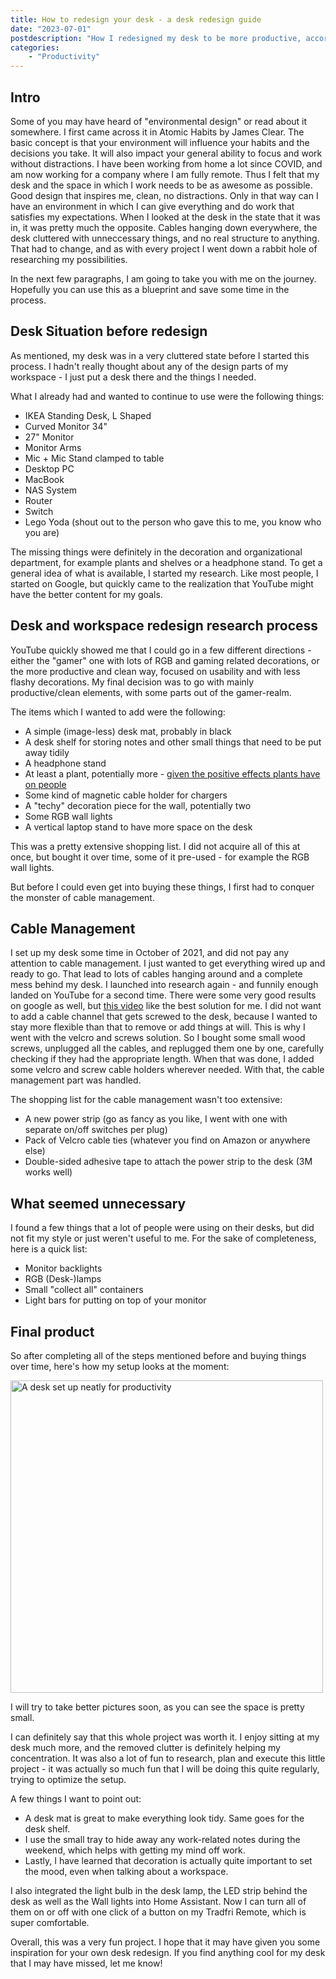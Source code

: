 ```yaml
---
title: How to redesign your desk - a desk redesign guide
date: "2023-07-01"
postdescription: "How I redesigned my desk to be more productive, according to environmental design."
categories:
    - "Productivity"
---
```


<meta name="description" content="How I redesigned my desk, with environmental design in mind. ">

## Intro

Some of you may have heard of "environmental design" or read about it somewhere. I first came across it in Atomic Habits by James Clear. The basic concept is that your environment will influence your habits and the decisions you take. It will also impact your general ability to focus and work without distractions. I have been working from home a lot since COVID, and am now working for a company where I am fully remote. Thus I felt that my desk and the space in which I work needs to be as awesome as possible. Good design that inspires me, clean, no distractions. Only in that way can I have an environment in which I can give everything and do work that satisfies my expectations. When I looked at the desk in the state that it was in, it was pretty much the opposite. Cables hanging down everywhere, the desk cluttered with unneccessary things, and no real structure to anything. That had to change, and as with every project I went down a rabbit hole of researching my possibilities. 

In the next few paragraphs, I am going to take you with me on the journey. Hopefully you can use this as a blueprint and save some time in the process.

## Desk Situation before redesign

As mentioned, my desk was in a very cluttered state before I started this process. I hadn't really thought about any of the design parts of my workspace - I just put a desk there and the things I needed.

What I already had and wanted to continue to use were the following things:

- IKEA Standing Desk, L Shaped
- Curved Monitor 34"
- 27" Monitor
- Monitor Arms
- Mic + Mic Stand clamped to table
- Desktop PC
- MacBook
- NAS System
- Router
- Switch
- Lego Yoda (shout out to the person who gave this to me, you know who you are)

The missing things were definitely in the decoration and organizational department, for example plants and shelves or a headphone stand. To get a general idea of what is available, I started my research. Like most people, I started on Google, but quickly came to the realization that YouTube might have the better content for my goals.

## Desk and workspace redesign research process

YouTube quickly showed me that I could go in a few different directions - either the "gamer" one with lots of RGB and gaming related decorations, or the more productive and clean way, focused on usability and with less flashy decorations. My final decision was to go with mainly productive/clean elements, with some parts out of the gamer-realm.

The items which I wanted to add were the following:
- A simple (image-less) desk mat, probably in black
- A desk shelf for storing notes and other small things that need to be put away tidily
- A headphone stand
- At least a plant, potentially more - [given the positive effects plants have on people](https://www.wework.com/en-GB/ideas/research-insights/expert-insights/benefits-of-indoor-plants-in-the-office)
- Some kind of magnetic cable holder for chargers
- A "techy" decoration piece for the wall, potentially two
- Some RGB wall lights
- A vertical laptop stand to have more space on the desk

This was a pretty extensive shopping list. I did not acquire all of this at once, but bought it over time, some of it pre-used - for example the RGB wall lights.

But before I could even get into buying these things, I first had to conquer the monster of cable management.

## Cable Management

I set up my desk some time in October of 2021, and did not pay any attention to cable management. I just wanted to get everything wired up and ready to go. That lead to lots of cables hanging around and a complete mess behind my desk.
I launched into research again - and funnily enough landed on YouTube for a second time. There were some very good results on google as well, but [this video](https://www.youtube.com/watch?v=DHPuvLcSYu8&t=143s) like the best solution for me. I did not want to add a cable channel that gets screwed to the desk, because I wanted to stay more flexible than that to remove or add things at will. This is why I went with the velcro and screws solution. So I bought some small wood screws, unplugged all the cables, and replugged them one by one, carefully checking if they had the appropriate length. When that was done, I added some velcro and screw cable holders wherever needed. With that, the cable management part was handled. 

The shopping list for the cable management wasn't too extensive:
- A new power strip (go as fancy as you like, I went with one with separate on/off switches per plug)
- Pack of Velcro cable ties (whatever you find on Amazon or anywhere else)
- Double-sided adhesive tape to attach the power strip to the desk (3M works well)

## What seemed unnecessary

I found a few things that a lot of people were using on their desks, but did not fit my style or just weren't useful to me. For the sake of completeness, here is a quick list:

- Monitor backlights
- RGB (Desk-)lamps
- Small "collect all" containers
- Light bars for putting on top of your monitor

## Final product

So after completing all of the steps mentioned before and buying things over time, here's how my setup looks at the moment:

<img src="/blog/desk_photo.jpg" width="500" alt="A desk set up neatly for productivity" />

I will try to take better pictures soon, as you can see the space is pretty small.

I can definitely say that this whole project was worth it. I enjoy sitting at my desk much more, and the removed clutter is definitely helping my concentration. It was also a lot of fun to research, plan and execute this little project - it was actually so much fun that I will be doing this quite regularly, trying to optimize the setup.

A few things I want to point out: 
- A desk mat is great to make everything look tidy. Same goes for the desk shelf. 
- I use the small tray to hide away any work-related notes during the weekend, which helps with getting my mind off work. 
- Lastly, I have learned that decoration is actually quite important to set the mood, even when talking about a workspace.

I also integrated the light bulb in the desk lamp, the LED strip behind the desk as well as the Wall lights  into Home Assistant. Now I can turn all of them on or off with one click of a button on my Tradfri Remote, which is super comfortable.

Overall, this was a very fun project. I hope that it may have given you some inspiration for your own desk redesign. If you find anything cool for my desk that I may have missed, let me know!





